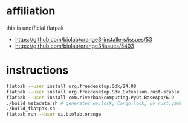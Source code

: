# affiliation

this is unofficial flatpak

* https://github.com/biolab/orange3-installers/issues/53
* https://github.com/biolab/orange3/issues/5403

# instructions

```bash
flatpak --user install org.freedesktop.Sdk/24.08
flatpak --user install org.freedesktop.Sdk.Extension.rust-stable
flatpak --user install com.riverbankcomputing.PyQt.BaseApp/6.9
./build_metadata.sh # generates uv.lock, Cargo.lock, uv_rust.yaml
./build_flatpak.sh
flatpak run --user si.biolab.orange
```
